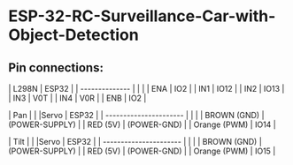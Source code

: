 # ESP-32-RC-Surveillance-Car-with-Object-Detection


## Pin connections:

| L298N	|  ESP32  |
| --------------  |
|                 |
| ENA 	|	IO2   |
| IN1	|	IO12  |
| IN2	|	IO13  |
| IN3	|	V0T   |
| IN4	|	V0R   |
| ENB 	|	IO2   |


| Pan	|		      |
|Servo 	|  ESP32      |
| ----------------------  |
|                 	      |
| BROWN (GND)	    |	(POWER-SUPPLY)     	  |
| RED (5V)	    |	(POWER-GND)  	  |
| Orange (PWM)	    |	IO14  	  |



| Tilt	|		      |
|Servo 	|  ESP32      |
| ----------------------  |
|                 	      |
| BROWN (GND)	    |	(POWER-SUPPLY)     	  |
| RED (5V)	    |	(POWER-GND)  	  |
| Orange (PWM)	    |	IO15  	  |

